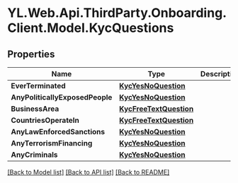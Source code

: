 # YL.Web.Api.ThirdParty.Onboarding.Client.Model.KycQuestions
## Properties

Name | Type | Description | Notes
------------ | ------------- | ------------- | -------------
**EverTerminated** | [**KycYesNoQuestion**](KycYesNoQuestion.md) |  | [optional] 
**AnyPoliticallyExposedPeople** | [**KycYesNoQuestion**](KycYesNoQuestion.md) |  | [optional] 
**BusinessArea** | [**KycFreeTextQuestion**](KycFreeTextQuestion.md) |  | [optional] 
**CountriesOperateIn** | [**KycFreeTextQuestion**](KycFreeTextQuestion.md) |  | [optional] 
**AnyLawEnforcedSanctions** | [**KycYesNoQuestion**](KycYesNoQuestion.md) |  | [optional] 
**AnyTerrorismFinancing** | [**KycYesNoQuestion**](KycYesNoQuestion.md) |  | [optional] 
**AnyCriminals** | [**KycYesNoQuestion**](KycYesNoQuestion.md) |  | [optional] 

[[Back to Model list]](../README.md#documentation-for-models) [[Back to API list]](../README.md#documentation-for-api-endpoints) [[Back to README]](../README.md)

